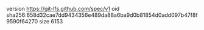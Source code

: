 version https://git-lfs.github.com/spec/v1
oid sha256:658d32cae7dd9434356e489da88a6ba9d0b81854d0add097b47f8f9590f64270
size 6153
